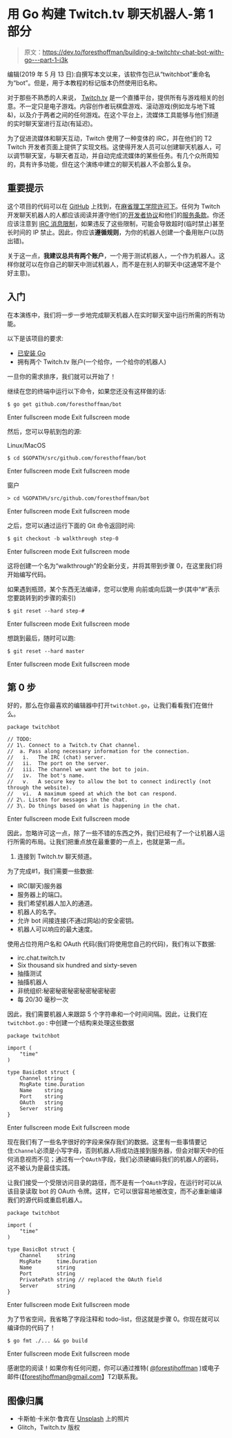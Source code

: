 # 用 Go 构建 Twitch.tv 聊天机器人-第 1 部分

> 原文：<https://dev.to/foresthoffman/building-a-twitchtv-chat-bot-with-go---part-1-i3k>

编辑(2019 年 5 月 13 日):自撰写本文以来，该软件包已从“twitchbot”重命名为“bot”。但是，用于本教程的标记版本仍然使用旧名称。

对于那些不熟悉的人来说， [Twitch.tv](https://twitch.tv) 是一个直播平台，提供所有与游戏相关的创意。不一定只是电子游戏。内容创作者玩棋盘游戏、滚动游戏(例如龙与地下城&)，以及介于两者之间的任何游戏。在这个平台上，流媒体工具能够与他们频道的实时聊天室进行互动(有延迟)。

为了促进流媒体和聊天互动，Twitch 使用了一种变体的 IRC，并在他们的 T2 Twitch 开发者页面上提供了实现文档。这使得开发人员可以创建聊天机器人，可以调节聊天室，与聊天者互动，并自动完成流媒体的某些任务。有几个众所周知的，具有许多功能，但在这个演练中建立的聊天机器人不会那么复杂。

## 重要提示

这个项目的代码可以在 [GitHub](https://github.com/foresthoffman/bot) 上找到，在[麻省理工学院许可下](https://github.com/foresthoffman/bot/blob/master/LICENSE)。任何为 Twitch 开发聊天机器人的人都应该阅读并遵守他们的[开发者协议](https://www.twitch.tv/p/legal/developer-agreement/)和他们的[服务条款](https://www.twitch.tv/p/legal/terms-of-service/)。你还应该注意到 [IRC 消息限制](https://dev.twitch.tv/docs/irc#irc-command-and-message-limits)，如果违反了这些限制，可能会导致超时(临时禁止)甚至长时间的 IP 禁止。因此，你应该**遵循规则**，为你的机器人创建一个备用账户(以防出错)。

关于这一点，**我建议总共有两个账户**，一个用于测试机器人，一个作为机器人。这样你就可以在你自己的聊天中测试机器人，而不是在别人的聊天中(这通常不是个好主意)。

## 入门

在本演练中，我们将一步一步地完成聊天机器人在实时聊天室中运行所需的所有功能。

以下是该项目的要求:

*   [已安装 Go](https://golang.org/doc/install)
*   拥有两个 Twitch.tv 账户(一个给你，一个给你的机器人)

一旦你的需求排序，我们就可以开始了！

继续在您的终端中运行以下命令，如果您还没有这样做的话:

```
$ go get github.com/foresthoffman/bot 
```

Enter fullscreen mode Exit fullscreen mode

然后，您可以导航到包的源:

Linux/MacOS

```
$ cd $GOPATH/src/github.com/foresthoffman/bot 
```

Enter fullscreen mode Exit fullscreen mode

窗户

```
> cd %GOPATH%/src/github.com/foresthoffman/bot 
```

Enter fullscreen mode Exit fullscreen mode

之后，您可以通过运行下面的 Git 命令返回时间:

```
$ git checkout -b walkthrough step-0 
```

Enter fullscreen mode Exit fullscreen mode

这将创建一个名为“walkthrough”的全新分支，并将其带到步骤 0，在这里我们将开始编写代码。

如果遇到瓶颈，某个东西无法编译，您可以使用
向前或向后跳一步(其中“#”表示您要跳转到的步骤的索引)

```
$ git reset --hard step-# 
```

Enter fullscreen mode Exit fullscreen mode

想跳到最后，随时可以跑:

```
$ git reset --hard master 
```

Enter fullscreen mode Exit fullscreen mode

## 第 0 步

好的，那么在你最喜欢的编辑器中打开`twitchbot.go`，让我们看看我们在做什么。

```
package twitchbot

// TODO:
// 1\. Connect to a Twitch.tv Chat channel.
//  a. Pass along necessary information for the connection.
//   i.   The IRC (chat) server.
//   ii.  The port on the server.
//   iii. The channel we want the bot to join.
//   iv.  The bot's name.
//   v.   A secure key to allow the bot to connect indirectly (not through the website).
//   vi.  A maximum speed at which the bot can respond.
// 2\. Listen for messages in the chat.
// 3\. Do things based on what is happening in the chat. 
```

Enter fullscreen mode Exit fullscreen mode

因此，忽略许可这一点，除了一些不错的东西之外，我们已经有了一个让机器人运行所需的布局。让我们把重点放在最重要的一点上，也就是第一点。

1.  连接到 Twitch.tv 聊天频道。

为了完成#1，我们需要一些数据:

*   IRC(聊天)服务器
*   服务器上的端口。
*   我们希望机器人加入的通道。
*   机器人的名字。
*   允许 bot 间接连接(不通过网站)的安全密钥。
*   机器人可以响应的最大速度。

使用占位符用户名和 OAuth 代码(我们将使用您自己的代码)，我们有以下数据:

*   irc.chat.twitch.tv
*   Six thousand six hundred and sixty-seven
*   抽搐测试
*   抽搐机器人
*   非统组织:秘密秘密秘密秘密秘密秘密
*   每 20/30 毫秒一次

因此，我们需要机器人来跟踪 5 个字符串和一个时间间隔。因此，让我们在`twitchbot.go` :
中创建一个结构来处理这些数据

```
package twitchbot

import (
    "time"
)

type BasicBot struct {
    Channel string
    MsgRate time.Duration
    Name    string
    Port    string
    OAuth   string
    Server  string
} 
```

Enter fullscreen mode Exit fullscreen mode

现在我们有了一些名字很好的字段来保存我们的数据。这里有一些事情要记住:`Channel`必须是小写字母，否则机器人将成功连接到服务器，但会对聊天中的任何消息视而不见；通过有一个`OAuth`字段，我们必须硬编码我们的机器人的密码，这不被认为是最佳实践。

让我们接受一个受限访问目录的路径，而不是有一个`OAuth`字段，在运行时可以从该目录读取 bot 的 OAuth 令牌。这样，它可以很容易地被改变，而不必重新编译我们的源代码或重启机器人。

```
package twitchbot

import (
    "time"
)

type BasicBot struct {
    Channel     string
    MsgRate     time.Duration
    Name        string
    Port        string
    PrivatePath string // replaced the OAuth field
    Server      string
} 
```

Enter fullscreen mode Exit fullscreen mode

为了节省空间，我省略了字段注释和 todo-list，但这就是步骤 0。你现在就可以编译你的代码了！

```
$ go fmt ./... && go build 
```

Enter fullscreen mode Exit fullscreen mode

感谢您的阅读！如果你有任何问题，你可以通过推特( [@forestjhoffman](https://twitter.com/forestjhoffman) )或电子邮件(【forestjhoffman@gmail.com】T2)联系我。

## 图像归属

*   卡斯帕·卡米尔·鲁宾在 [Unsplash](https://unsplash.com/s/photos/twitch?utm_source=unsplash&utm_medium=referral&utm_content=creditCopyText) 上的照片
*   Glitch，Twitch.tv 版权